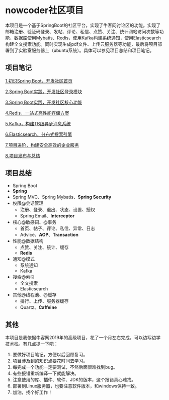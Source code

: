 # nowcoder社区项目

本项目是一个基于SpringBoot的社区平台，实现了牛客网讨论区的功能。实现了邮箱注册、验证码登录、发帖、评论、私信、点赞、关注、统计网站访问次数等功能，数据库使用Mybatis、Redis，使用Kafka构建系统通知，使用Elasticsearch构建全文搜索功能。同时实现生成pdf文件、上传云服务器等功能，最后将项目部署到了实验室服务器上（ubuntu系统）。具体可以参见项目总结和项目笔记。

## 项目笔记

[1.初识Spring Boot，开发社区首页](./note/第一章.md) 

[2.Spring Boot实践，开发社区登录模块](./note/第二章.md)

[3.Spring Boot实践，开发社区核心功能](./note/第三章.md) 

[4.Redis，一站式高性能存储方案](./note/第四章.md) 

[5.Kafka，构建TB级异步消息系统](./note/第五章.md)

[6.Elasticsearch，分布式搜索引擎](./note/第六章.md) 

[7.项目进阶，构建安全高效的企业服务](./note/第七章.md) 

[8.项目发布与总结](./note/第八章.md)

## 项目总结

* Spring Boot
* **Spring**
* Spring MVC、Spring Mybatis、**Spring Security**
* 权限@会话管理
  * 注册、登录、退出、状态、设置、授权
  * Spring Email、**Interceptor**
* 核心@敏感词、@事务
  * 首页、帖子、评论、私信、异常、日志
  * Advice、**AOP**、**Transaction**
* 性能@数据结构
  * 点赞、关注、统计、缓存
  * **Redis**
* 通知@模式
  * 系统通知
  * Kafka
* 搜索@索引
  * 全文搜索
  * Elasticsearch
* 其他@线程池、@缓存
  * 排行、上传、服务器缓存
  * Quartz、**Caffeine**

## 其他

本项目是我依据牛客网2019年的高级项目，花了一个月左右完成，可以边写边学技术栈。有几点提一下吧：

1. 要做好项目笔记，方便以后回顾复习。
2. 项目涉及到的知识点要花时间去学习。
3. 每完成一个功能一定要测试，不然后面很难找到bug。
4. 有些报错重新编译一下就能解决。
5. 注意使用的库、插件、软件、JDK的版本，这个报错真心难找。
6. 部署到Linux服务器，也要注意软件版本，和windows保持一致。
7. 加油，找个好工作！

